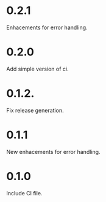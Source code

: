 # 0.2.1
Enhacements for error handling.

# 0.2.0
Add simple version of ci.

# 0.1.2.
Fix release generation.

# 0.1.1
New enhacements for error handling.

# 0.1.0
Include CI file.